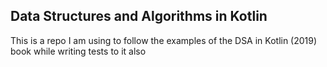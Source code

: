 ## Data Structures and Algorithms in Kotlin

This is a repo I am using to follow the examples of the DSA in Kotlin (2019) book while writing tests to it also